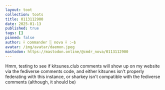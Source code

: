 ```yaml
---
layout: toot
collection: toots
title: 0113112900
date: 2025-01-13
published: true
tags: []
pinned: false
author: ⸸ commander ░ nova ⸸ :~$
avatar: /img/avatar/daemon.jpeg
mastodon: https://mastodon.online/@cmdr_nova/0113112900
---
```


Hmm, testing to see if kitsunes.club comments will show up on my website via the fediverse comments code, and either kitsunes isn't properly federating with this instance, or sharkey isn't compatible with the fediverse comments (although, it should be)
